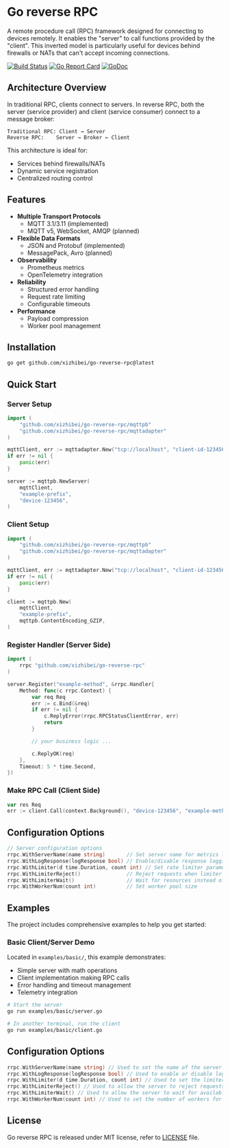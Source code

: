 # Go reverse RPC

A remote procedure call (RPC) framework designed for connecting to devices remotely. It enables the "server" to call functions provided by the "client". This inverted model is particularly useful for devices behind firewalls or NATs that can't accept incoming connections.

[![Build Status](https://github.com/xizhibei/go-reverse-rpc/actions/workflows/go.yml/badge.svg)](https://github.com/xizhibei/go-reverse-rpc/actions/workflows/go.yml)
[![Go Report Card](https://goreportcard.com/badge/github.com/xizhibei/go-reverse-rpc)](https://goreportcard.com/report/github.com/xizhibei/go-reverse-rpc)
[![GoDoc](https://pkg.go.dev/badge/github.com/xizhibei/go-reverse-rpc?status.svg)](https://pkg.go.dev/github.com/xizhibei/go-reverse-rpc?tab=doc)
<!-- [![codecov](https://codecov.io/gh/xizhibei/go-reverse-rpc/branch/master/graph/badge.svg)](https://codecov.io/gh/xizhibei/go-reverse-rpc) -->
<!-- [![Sourcegraph](https://sourcegraph.com/github.com/xizhibei/go-reverse-rpc/-/badge.svg)](https://sourcegraph.com/github.com/xizhibei/go-reverse-rpc?badge) -->
<!-- [![Release](https://img.shields.io/github/release/xizhibei/go-reverse-rpc.svg?style=flat-square)](https://github.com/xizhibei/go-reverse-rpc/releases) -->

## Architecture Overview

In traditional RPC, clients connect to servers. In reverse RPC, both the server (service provider) and client (service consumer) connect to a message broker:

```
Traditional RPC: Client → Server
Reverse RPC:    Server → Broker ← Client
```

This architecture is ideal for:
- Services behind firewalls/NATs
- Dynamic service registration
- Centralized routing control

## Features

- **Multiple Transport Protocols**
  - MQTT 3.1/3.11 (implemented)
  - MQTT v5, WebSocket, AMQP (planned)
- **Flexible Data Formats**
  - JSON and Protobuf (implemented)
  - MessagePack, Avro (planned)
- **Observability**
  - Prometheus metrics
  - OpenTelemetry integration
- **Reliability**
  - Structured error handling
  - Request rate limiting
  - Configurable timeouts
- **Performance**
  - Payload compression
  - Worker pool management

## Installation

```bash
go get github.com/xizhibei/go-reverse-rpc@latest
```

## Quick Start

### Server Setup
```go
import (
    "github.com/xizhibei/go-reverse-rpc/mqttpb"
    "github.com/xizhibei/go-reverse-rpc/mqttadapter"
)

mqttClient, err := mqttadapter.New("tcp://localhost", "client-id-123456-server")
if err != nil {
    panic(err)
}

server := mqttpb.NewServer(
    mqttClient,
    "example-prefix",
    "device-123456",
)
```

### Client Setup
```go
import (
    "github.com/xizhibei/go-reverse-rpc/mqttpb"
    "github.com/xizhibei/go-reverse-rpc/mqttadapter"
)

mqttClient, err := mqttadapter.New("tcp://localhost", "client-id-123456-client")
if err != nil {
    panic(err)
}

client := mqttpb.New(
    mqttClient,
    "example-prefix",
    mqttpb.ContentEncoding_GZIP,
)
```

### Register Handler (Server Side)
```go
import (
    rrpc "github.com/xizhibei/go-reverse-rpc"
)

server.Register("example-method", &rrpc.Handler{
    Method: func(c rrpc.Context) {
        var req Req
        err := c.Bind(&req)
        if err != nil {
            c.ReplyError(rrpc.RPCStatusClientError, err)
            return
        }

        // your business logic ...

        c.ReplyOK(req)
    },
    Timeout: 5 * time.Second,
})
```

### Make RPC Call (Client Side)
```go
var res Req
err := client.Call(context.Background(), "device-123456", "example-method", &reqParams, &res)
```

## Configuration Options

```go
// Server configuration options
rrpc.WithServerName(name string)       // Set server name for metrics labels
rrpc.WithLogResponse(logResponse bool) // Enable/disable response logging
rrpc.WithLimiter(d time.Duration, count int) // Set rate limiter parameters
rrpc.WithLimiterReject()               // Reject requests when limiter is full (default)
rrpc.WithLimiterWait()                 // Wait for resources instead of rejecting
rrpc.WithWorkerNum(count int)          // Set worker pool size
```

## Examples

The project includes comprehensive examples to help you get started:

### Basic Client/Server Demo

Located in `examples/basic/`, this example demonstrates:
- Simple server with math operations
- Client implementation making RPC calls
- Error handling and timeout management
- Telemetry integration

```bash
# Start the server
go run examples/basic/server.go

# In another terminal, run the client
go run examples/basic/client.go
```

## Configuration Options

```go
rrpc.WithServerName(name string) // Used to set the name of the server. For monitoring purposes, metrics labels will use this name.
rrpc.WithLogResponse(logResponse bool) // Used to enable or disable logging of response.
rrpc.WithLimiter(d time.Duration, count int) // Used to set the limiter duration and count for the server.
rrpc.WithLimiterReject() // Used to allow the server to reject requests when the limiter is full. This is default behavior.
rrpc.WithLimiterWait() // Used to allow the server to wait for available resources instead of rejecting requests when the limiter is full.
rrpc.WithWorkerNum(count int) // Used to set the number of workers for the server.
```

## License

Go reverse RPC is released under MIT license, refer to [LICENSE](LICENSE) file.
